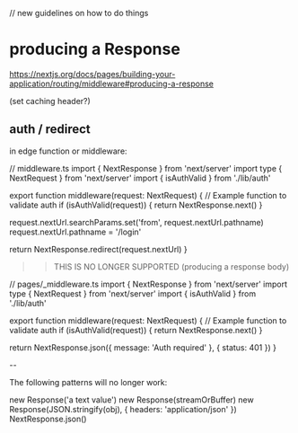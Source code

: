 // new guidelines on how to do things


# producing a Response

https://nextjs.org/docs/pages/building-your-application/routing/middleware#producing-a-response

(set caching header?)




## auth / redirect

in edge function or middleware:


// middleware.ts
import { NextResponse } from 'next/server'
import type { NextRequest } from 'next/server'
import { isAuthValid } from './lib/auth'

export function middleware(request: NextRequest) {
  // Example function to validate auth
  if (isAuthValid(request)) {
    return NextResponse.next()
  }

  request.nextUrl.searchParams.set('from', request.nextUrl.pathname)
  request.nextUrl.pathname = '/login'

  return NextResponse.redirect(request.nextUrl)
}


>> THIS IS NO LONGER SUPPORTED (producing a response body)

// pages/_middleware.ts
import { NextResponse } from 'next/server'
import type { NextRequest } from 'next/server'
import { isAuthValid } from './lib/auth'

export function middleware(request: NextRequest) {
  // Example function to validate auth
  if (isAuthValid(request)) {
    return NextResponse.next()
  }

  return NextResponse.json({ message: 'Auth required' }, { status: 401 })
}

--

The following patterns will no longer work:

new Response('a text value')
new Response(streamOrBuffer)
new Response(JSON.stringify(obj), { headers: 'application/json' })
NextResponse.json()